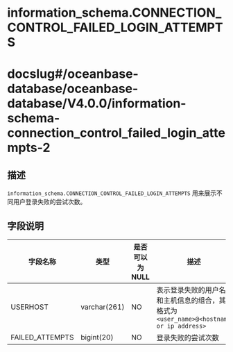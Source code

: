 information_schema.CONNECTION_CONTROL_FAILED_LOGIN_ATTEMPTS
================================================================================

# docslug#/oceanbase-database/oceanbase-database/V4.0.0/information-schema-connection_control_failed_login_attempts-2

描述
--------------------

`information_schema.CONNECTION_CONTROL_FAILED_LOGIN_ATTEMPTS` 用来展示不同用户登录失败的尝试次数。

字段说明
----------------------

|    **字段名称**     |    **类型**    | **是否可以为 NULL** |                             **描述**                             |
|-----------------|--------------|----------------|----------------------------------------------------------------|
| USERHOST        | varchar(261) | NO             | 表示登录失败的用户名和主机信息的组合，其格式为 `<user_name>@<hostname or ip address>` |
| FAILED_ATTEMPTS | bigint(20)   | NO             | 登录失败的尝试次数                                                      |
